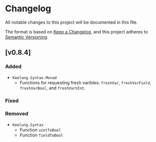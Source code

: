 # Changelog

All notable changes to this project will be documented in this file.

The format is based on [Keep a Changelog](https://keepachangelog.com/en/1.0.0/),
and this project adheres to [Semantic Versioning](https://semver.org/spec/v2.0.0.html).

## [v0.8.4]

### Added 

* `Keelung.Syntax.Monad`
    * Functions for requesting fresh varibles: `freshVar`, `freshVarField`, `freshVarBool`, and `freshVarUInt`.

### Fixed

### Removed

* `Keelung.Syntax`
    * Function `uintToBool`
    * Function `fieldToBool`

